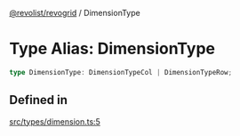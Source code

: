 [@revolist/revogrid](README.md) / DimensionType

# Type Alias: DimensionType

```ts
type DimensionType: DimensionTypeCol | DimensionTypeRow;
```

## Defined in

[src/types/dimension.ts:5](https://github.com/revolist/revogrid/blob/2bbd565b6ba0fbdf72ee22dd6361908f69d8c6e1/src/types/dimension.ts#L5)
